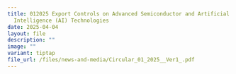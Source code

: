 ```yaml
---
title: 012025 Export Controls on Advanced Semiconductor and Artificial
  Intelligence (AI) Technologies
date: 2025-04-04
layout: file
description: ""
image: ""
variant: tiptap
file_url: /files/news-and-media/Circular_01_2025__Ver1_.pdf
---
```

